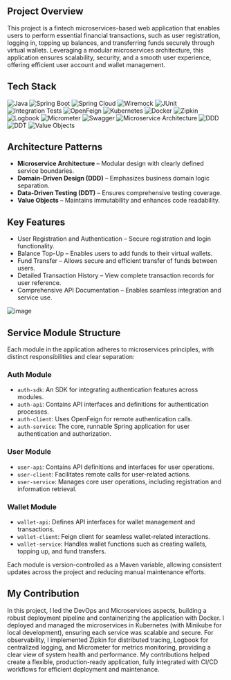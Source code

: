 ## Project Overview

This project is a fintech microservices-based web application that enables users to perform essential financial transactions, such as user registration, logging in, topping up balances, and transferring funds securely through virtual wallets. Leveraging a modular microservices architecture, this application ensures scalability, security, and a smooth user experience, offering efficient user account and wallet management.

## Tech Stack

![Java](https://img.shields.io/badge/Java-17%2B-blue)
![Spring Boot](https://img.shields.io/badge/Spring%20Boot-3.2.0-green)
![Spring Cloud](https://img.shields.io/badge/Spring%20Cloud-2023.0.0-lightgrey)
![Wiremock](https://img.shields.io/badge/Testing-Wiremock-yellow)
![JUnit](https://img.shields.io/badge/Testing-JUnit-yellowgreen)
![Integration Tests](https://img.shields.io/badge/Testing-Integration%20Tests-important)
![OpenFeign](https://img.shields.io/badge/OpenFeign-Flexible%20Service%20Calls-ff69b4)
![Kubernetes](https://img.shields.io/badge/Kubernetes-Minikube-blueviolet)
![Docker](https://img.shields.io/badge/Docker-Containerization-blue)
![Zipkin](https://img.shields.io/badge/Zipkin-Distributed%20Tracing-9cf)
![Logbook](https://img.shields.io/badge/Logbook-Centralized%20Logging-orange)
![Micrometer](https://img.shields.io/badge/Micrometer-Metrics%20Monitoring-ff66b2)
![Swagger](https://img.shields.io/badge/Swagger-API%20Docs-brightgreen)
![Microservice Architecture](https://img.shields.io/badge/Architecture-Microservices-red)
![DDD](https://img.shields.io/badge/Design%20Pattern-Domain%20Driven%20Design-ff69b4)
![DDT](https://img.shields.io/badge/Testing%20Pattern-Data%20Driven%20Testing-blue)
![Value Objects](https://img.shields.io/badge/Pattern-Value%20Objects-lightgrey)

## Architecture Patterns

- **Microservice Architecture** – Modular design with clearly defined service boundaries.
- **Domain-Driven Design (DDD)** – Emphasizes business domain logic separation.
- **Data-Driven Testing (DDT)** – Ensures comprehensive testing coverage.
- **Value Objects** – Maintains immutability and enhances code readability.

## Key Features

- User Registration and Authentication – Secure registration and login functionality.
- Balance Top-Up – Enables users to add funds to their virtual wallets.
- Fund Transfer – Allows secure and efficient transfer of funds between users.
- Detailed Transaction History – View complete transaction records for user reference.
- Comprehensive API Documentation – Enables seamless integration and service use.
  
![image](https://github.com/user-attachments/assets/ef4fc984-6d38-4ed6-a02d-bd360a94de39)

## Service Module Structure

Each module in the application adheres to microservices principles, with distinct responsibilities and clear separation:

### Auth Module
- `auth-sdk`: An SDK for integrating authentication features across modules.
- `auth-api`: Contains API interfaces and definitions for authentication processes.
- `auth-client`: Uses OpenFeign for remote authentication calls.
- `auth-service`: The core, runnable Spring application for user authentication and authorization.

### User Module
- `user-api`: Contains API definitions and interfaces for user operations.
- `user-client`: Facilitates remote calls for user-related actions.
- `user-service`: Manages core user operations, including registration and information retrieval.

### Wallet Module
- `wallet-api`: Defines API interfaces for wallet management and transactions.
- `wallet-client`: Feign client for seamless wallet-related interactions.
- `wallet-service`: Handles wallet functions such as creating wallets, topping up, and fund transfers.

Each module is version-controlled as a Maven variable, allowing consistent updates across the project and reducing manual maintenance efforts.

## My Contribution

In this project, I led the DevOps and Microservices aspects, building a robust deployment pipeline and containerizing the application with Docker. I deployed and managed the microservices in Kubernetes (with Minikube for local development), ensuring each service was scalable and secure. For observability, I implemented Zipkin for distributed tracing, Logbook for centralized logging, and Micrometer for metrics monitoring, providing a clear view of system health and performance. My contributions helped create a flexible, production-ready application, fully integrated with CI/CD workflows for efficient deployment and maintenance. 
